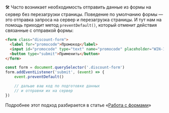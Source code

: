﻿🛠 Часто возникает необходимость отправить данные из формы на сервер без перезагрузки страницы. Поведение по умолчанию формы — это отправка запроса на сервер и перезагрузка страницы. И тут нам на помощь приходит метод `preventDefault()`, который отменит действия связанные с отправкой формы:

```html
<form class="discount-form">
  <label for="promocode">Промокод</label>
  <input id="promocode" type="text" name="promocode" placeholder="WIN-1234" required>
  <button type="submit">Применить</button>
</form>
```

```js
const form = document.querySelector('.discount-form')
form.addEventListener('submit', (event) => {
    event.preventDefault()

    // дальше ваш код по подготовке данных
    // и отправки их на сервер
})
```

Подробнее этот подход разбирается в статье «[Работа с формами](/js/deal-with-forms/)»

